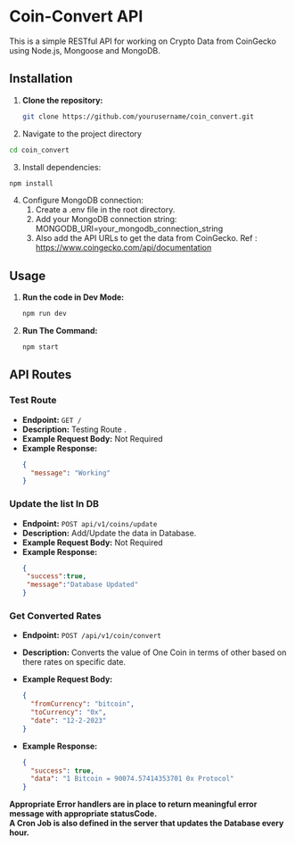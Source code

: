 # Coin-Convert API

This is a simple RESTful API for working on Crypto Data from CoinGecko using Node.js, Mongoose and MongoDB.

## Installation

1. **Clone the repository:**

   ```bash
   git clone https://github.com/yourusername/coin_convert.git
   
2. Navigate to the project directory
```bash
cd coin_convert
```
3. Install dependencies:
```bash 
npm install
```
4. Configure MongoDB connection:
   1. Create a .env file in the root directory.
   2. Add your MongoDB connection string: MONGODB_URI=your_mongodb_connection_string
   3. Also add the API URLs to get the data from CoinGecko. Ref : https://www.coingecko.com/api/documentation

## Usage

1. **Run the code in Dev Mode:**

   ```bash
   npm run dev
   ```
2. **Run The Command:**
    ```bash
    npm start
    ```

## API Routes

### Test Route

- **Endpoint:** `GET /`
- **Description:** Testing Route .
- **Example Request Body:** Not Required
- **Example Response:**
  ```json
  {
    "message": "Working"
  }

### Update the list In DB

- **Endpoint:** `POST api/v1/coins/update`
- **Description:** Add/Update the data in Database.
- **Example Request Body:** Not Required
- **Example Response:**
  ```json
  {
   "success":true,
   "message":"Database Updated"
  }

### Get Converted Rates

- **Endpoint:** `POST /api/v1/coin/convert`
- **Description:** Converts the value of One Coin in terms of other based on there rates on specific date.
- **Example Request Body:**
  ```json
  {
	"fromCurrency": "bitcoin",
	"toCurrency": "0x",
	"date": "12-2-2023"
  }
  
- **Example Response:**

  ```json
  {
    "success": true,
    "data": "1 Bitcoin = 90074.57414353701 0x Protocol"
  }

**Appropriate Error handlers are in place to return meaningful error message with appropriate statusCode.**<br>
**A Cron Job is also defined in the server that updates the Database every hour.**
